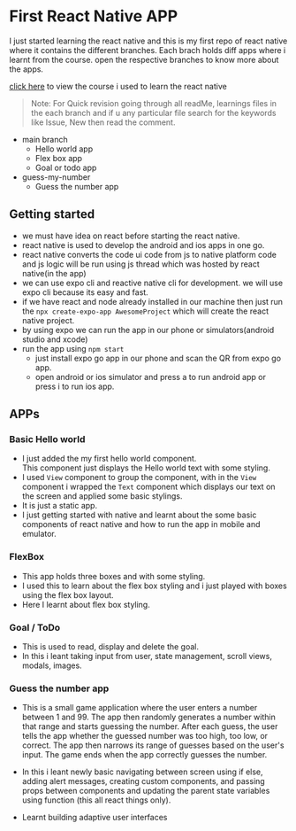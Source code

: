 # First React Native APP
I just started learning the react native and this is my first repo of react native where it contains the different branches. Each brach holds diff apps where i learnt from the course. open the respective branches to know more about the apps.

[click here](https://www.udemy.com/course/react-native-the-practical-guide) to view the course i used to learn the react native

> Note: For Quick revision going through all readMe, learnings files in the each branch and if u any particular file search for the keywords like Issue, New then read the comment.

- main branch
    - Hello world app
    - Flex box app
    - Goal or todo app
- guess-my-number
    - Guess the number app



## Getting started
- we must have idea on react before starting the react native.
- react native is used to develop the android and ios apps in one go.
- react native converts the code ui code from js to native platform code and js logic will be run using js thread which was hosted by react native(in the app)
- we can use expo cli and reactive native cli for development. we will use expo cli because its easy and fast.
- if we have react and node already installed in our machine then just run the `npx create-expo-app AwesomeProject` which will create the react native project.
- by using expo we can run the app in our phone or simulators(android studio and xcode)
- run the app using `npm start`
  - just install expo go app in our phone and scan the QR from expo go app.
  - open android or ios simulator and press a to run android app or press i to run ios app.


## APPs

### Basic Hello world 
- I just added the my first hello world component.  
This component just displays the Hello world text with some styling.
- I used `View` component to group the component, with in the `View` component i wrapped the `Text` component which displays our text on the screen and applied some basic stylings.  
- It is just a static app.
- I just getting started with native and learnt about the some basic components of react native and how to run the app in mobile and emulator.

### FlexBox
- This app holds three boxes and with some styling.
- I used this to learn about the flex box styling and i just played with boxes using the flex box layout.
- Here I learnt about flex box styling.

### Goal / ToDo
- This is used to read, display and delete the goal.
- In this i leant taking input from user, state management, scroll views, modals, images. 

### Guess the number app

- This is a small game application where the user enters a number between 1 and 99. The app then randomly generates a number within that range and starts guessing the number. After each guess, the user tells the app whether the guessed number was too high, too low, or correct. The app then narrows its range of guesses based on the user's input. The game ends when the app correctly guesses the number.  

- In this i leant newly basic navigating between screen using if else, adding alert messages, creating custom components, and passing props between components and updating the parent state variables using function (this all react things only).

- Learnt building adaptive user interfaces





